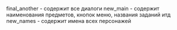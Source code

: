 final_another - содержит все диалоги
new_main - содержит наименования предметов, кнопок меню, названия заданий итд
new_names - содержит имена всех персонажей